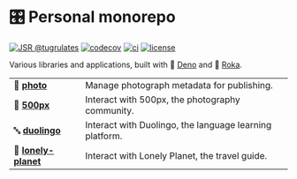 # 🎛️ Personal monorepo

[![JSR @tugrulates](https://jsr.io/badges/@tugrulates)](https://jsr.io/@tugrulates)
[![codecov](https://codecov.io/gh/tugrulates/repo/branch/main/graph/badge.svg)](https://codecov.io/gh/tugrulates/repo)
[![ci](https://github.com/tugrulates/repo/actions/workflows/ci.yml/badge.svg)](https://github.com/tugrulates/repo/actions/workflows/ci.yml)
[![license](https://img.shields.io/badge/License-MIT-blue.svg)](https://github.com/tugrulates/repo/blob/main/LICENSE)

Various libraries and applications, built with 🦕
[Deno](https://github.com/denoland/deno) and 🌱
[Roka](https://github.com/withroka/roka).

|                                                          |                                                         |
| -------------------------------------------------------- | ------------------------------------------------------- |
| 📸 [**photo**](https://jsr.io/@tugrulates/photo)         | Manage photograph metadata for publishing.              |
| 📸 [**500px**](https://jsr.io/@tugrulates/500px)         | Interact with 500px, the photography community.         |
| 🔤 [**duolingo**](https://jsr.io/@tugrulates/500px)      | Interact with Duolingo, the language learning platform. |
| 🧳 [**lonely-planet**](https://jsr.io/@tugrulates/500px) | Interact with Lonely Planet, the travel guide.          |

